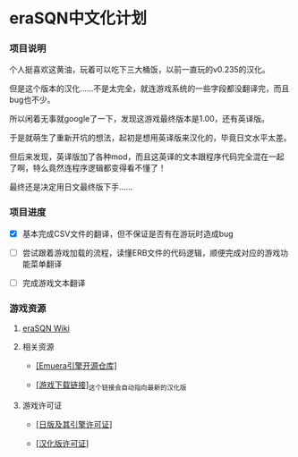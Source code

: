 ﻿# eraSQN中文化计划

### 项目说明

个人挺喜欢这黄油，玩着可以吃下三大桶饭，以前一直玩的v0.235的汉化。

但是这个版本的汉化……不是太完全，就连游戏系统的一些字段都没翻译完，而且bug也不少。

所以闲着无事就google了一下，发现这游戏最终版本是1.00，还有英译版。

于是就萌生了重新开坑的想法，起初是想用英译版来汉化的，毕竟日文水平太差。

但后来发现，英译版加了各种mod，而且这英译的文本跟程序代码完全混在一起了啊，特么竟然连程序逻辑都变得看不懂了！

最终还是决定用日文最终版下手……

### 项目进度

- [x] 基本完成CSV文件的翻译，但不保证是否有在游玩时造成bug

- [ ] 尝试跟着游戏加载的流程，读懂ERB文件的代码逻辑，顺便完成对应的游戏功能菜单翻译

- [ ] 完成游戏文本翻译

### 游戏资源

1. [eraSQN Wiki](/Wiki)

2. 相关资源

    + [\[Emuera引擎开源仓库\]](https://osdn.net/projects/emuera/)

    + [\[游戏下载链接\]](https://github.com/chinanoahli/eraSQN-to-chs/archive/master.zip)<sub>这个链接会自动指向最新的汉化版</sub>

3. 游戏许可证

    + [\[日版及其引擎许可证\]](/Original_Edition_External_Info/License%40Emuera.txt)

    + [\[汉化版许可证\]](/LICENSE)
